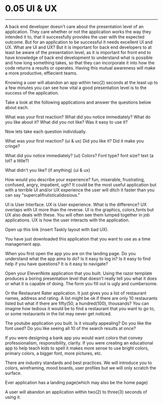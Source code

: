 # 0.05 UI & UX

---
A back end developer doesn't care about the presentation level of an application.  They care whether or not the application works the way they intended it to, that it successfully provides the user with the expected outcome.  But for an application to be successful it needs excellent UI and UX. What are UI and UX?  But it is important for back end developers to at least be aware of the presentation level, as it is important for front end to have knowledge of back end development to understand what is possible and how long something takes, so that they can incorporate it into how the code returns a results or operates. Having this mutual awareness will make a more productive, effiecient teams. 

Knowing a user will abandon an app within two(2) seconds at the least up to a few minutes you can see how vital a good presentation level is to the success of the application.

Take a look at the following applications and answer the questions below about each.

What was your first reaction?
What did you notice immediately?
What do you like about it?
What did you not like?
Was it easy to use it?

Now lets take each question individually.

What was your first reaction? (ui & ux) Did you like it? Did it make you cringe?

What did you notice immediately? (ui) Colors? Font type? font size? text (a lot? a little?)

What didn't you like? (if anything) (ui & ux)

How would you describe your experience? fun, miserable, frustrating, confused, angry, impatient, ugh?
It could be the most useful application but with a terrible UI and/or UX experience the user will ditch it faster than you can say "supercalifrulisticalidosious."

UI is User Interface. UX is User experience. What is the difference? UX overlaps with UI more than the reverse. UI is the graphics, colors,fonts but UX also deals with these. You will often see them lumped together in job applications. UX is how the user interacts with the application.

Open up this link (insert Taskly layout with bad UX).

You have just downloaded this application that you want to use as a time management app.

When you first open the app you are on the landing page. Do you understand what the app aims to do? Is it easy to log in? Is it easy to find help if you have questions? It is it easy to navigate?

Open your ElevenNote application that you built. Using the razor template produces a boring presentation level that doesn't really tell you what it does or what it is capable of doing. The form you fill out is ugly and cumbersome.

Or the Restaurant Rater application. It just gives you a list of restaurant names, address and rating. A list might be ok if there are only 10 restaurants listed but what if there are fifty(50, a hundred(100), thousands? You can imagine how tedious it would be to find a restaurant that you want to go to, or some restaurants in the list may never get noticed.

The youtube application you built.  Is it visually appealing? Do you like the font used? Do you like seeing all 10 of the search results at once?
 
If you were designing a bank app you would want colors that convey professionalism, responsibility, clarity.  If you were creating an educational app to help teach kids to spell it makes more sense to use bright colors, primary colors, a bigger font, more pictures, etc.

There are industry standards and best practices. We will introduce you to colors, wireframing, mood boards, user profiles but we will only scratch the surface.

Ever application has a landing page(which may also be the home page)


A user will abandon an application within two(2) to three(3) seconds of using it.


